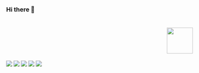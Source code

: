 ### Hi there 👋


<h1 align="right"><img src="https://u.cubeupload.com/nekris/imageprocessing20210.gif" height="70"/></h1>


![](https://github-profile-summary-cards.vercel.app/api/cards/profile-details?username=nekriS&theme=github)
![](https://github-profile-summary-cards.vercel.app/api/cards/most-commit-language?username=nekriS&theme=github)
![](https://github-profile-summary-cards.vercel.app/api/cards/repos-per-language?username=nekriS&theme=github)
![](https://github-profile-summary-cards.vercel.app/api/cards/stats?username=nekriS&theme=github)
![](https://github-profile-summary-cards.vercel.app/api/cards/productive-time?username=nekriS&theme=github&utcOffset=3)
